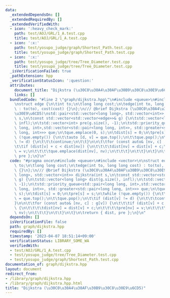 ```yaml
---
data:
  _extendedDependsOn: []
  _extendedRequiredBy: []
  _extendedVerifiedWith:
  - icon: ':heavy_check_mark:'
    path: test/AOJ/GRL/1_A.test.cpp
    title: test/AOJ/GRL/1_A.test.cpp
  - icon: ':x:'
    path: test/yosupo_judge/graph/Shortest_Path.test.cpp
    title: test/yosupo_judge/graph/Shortest_Path.test.cpp
  - icon: ':x:'
    path: test/yosupo_judge/tree/Tree_Diameter.test.cpp
    title: test/yosupo_judge/tree/Tree_Diameter.test.cpp
  _isVerificationFailed: true
  _pathExtension: hpp
  _verificationStatusIcon: ':question:'
  attributes:
    document_title: "Dijkstra (\u30C0\u30A4\u30AF\u30B9\u30C8\u30E9\u6CD5)"
    links: []
  bundledCode: "#line 2 \"graph/dijkstra.hpp\"\n#include <queue>\n#include <vector>\n\
    \nstruct edge {\n\tint to;\n\tlong long cost;\n\tedge(int to, long long cost)\
    \ : to(to), cost(cost) {}\n};\n/// @brief Dijkstra (\u30C0\u30A4\u30AF\u30B9\u30C8\
    \u30E9\u6CD5)\nstd::pair<std::vector<long long>, std::vector<int>> dijkstra(int\
    \ s,\n\tconst std::vector<std::vector<edge>>& g) {\n\tstd::vector<long long> dist(g.size(),\
    \ infl);\n\tstd::vector<int> pre(g.size(), -1);\n\tstd::priority_queue<std::pair<long\
    \ long, int>,std::vector<std::pair<long long, int>>, std::greater<std::pair<long\
    \ long, int>>> que;\n\tque.emplace(0, s);\n\tdist[s] = 0;\n\tpre[s] = s;\n\twhile\
    \ (!que.empty()) {\n\t\tauto [d, v] = que.top();\n\t\tque.pop();\n\t\tif (dist[v]\
    \ != d) {\n\t\t\tcontinue;\n\t\t}\n\n\t\tfor (const auto& [nv, c] : g[v]) {\n\t\
    \t\tif (dist[v] + c < dist[nv]) {\n\t\t\t\tdist[nv] = dist[v] + c;\n\t\t\t\tpre[nv]\
    \ = v;\n\t\t\t\tque.emplace(dist[nv], nv);\n\t\t\t}\n\t\t}\n\t}\n\treturn { dist,\
    \ pre };\n}\n"
  code: "#pragma once\n#include <queue>\n#include <vector>\n\nstruct edge {\n\tint\
    \ to;\n\tlong long cost;\n\tedge(int to, long long cost) : to(to), cost(cost)\
    \ {}\n};\n/// @brief Dijkstra (\u30C0\u30A4\u30AF\u30B9\u30C8\u30E9\u6CD5)\nstd::pair<std::vector<long\
    \ long>, std::vector<int>> dijkstra(int s,\n\tconst std::vector<std::vector<edge>>&\
    \ g) {\n\tstd::vector<long long> dist(g.size(), infl);\n\tstd::vector<int> pre(g.size(),\
    \ -1);\n\tstd::priority_queue<std::pair<long long, int>,std::vector<std::pair<long\
    \ long, int>>, std::greater<std::pair<long long, int>>> que;\n\tque.emplace(0,\
    \ s);\n\tdist[s] = 0;\n\tpre[s] = s;\n\twhile (!que.empty()) {\n\t\tauto [d, v]\
    \ = que.top();\n\t\tque.pop();\n\t\tif (dist[v] != d) {\n\t\t\tcontinue;\n\t\t\
    }\n\n\t\tfor (const auto& [nv, c] : g[v]) {\n\t\t\tif (dist[v] + c < dist[nv])\
    \ {\n\t\t\t\tdist[nv] = dist[v] + c;\n\t\t\t\tpre[nv] = v;\n\t\t\t\tque.emplace(dist[nv],\
    \ nv);\n\t\t\t}\n\t\t}\n\t}\n\treturn { dist, pre };\n}\n"
  dependsOn: []
  isVerificationFile: false
  path: graph/dijkstra.hpp
  requiredBy: []
  timestamp: '2023-04-07 18:51:14+09:00'
  verificationStatus: LIBRARY_SOME_WA
  verifiedWith:
  - test/AOJ/GRL/1_A.test.cpp
  - test/yosupo_judge/tree/Tree_Diameter.test.cpp
  - test/yosupo_judge/graph/Shortest_Path.test.cpp
documentation_of: graph/dijkstra.hpp
layout: document
redirect_from:
- /library/graph/dijkstra.hpp
- /library/graph/dijkstra.hpp.html
title: "Dijkstra (\u30C0\u30A4\u30AF\u30B9\u30C8\u30E9\u6CD5)"
---
```


